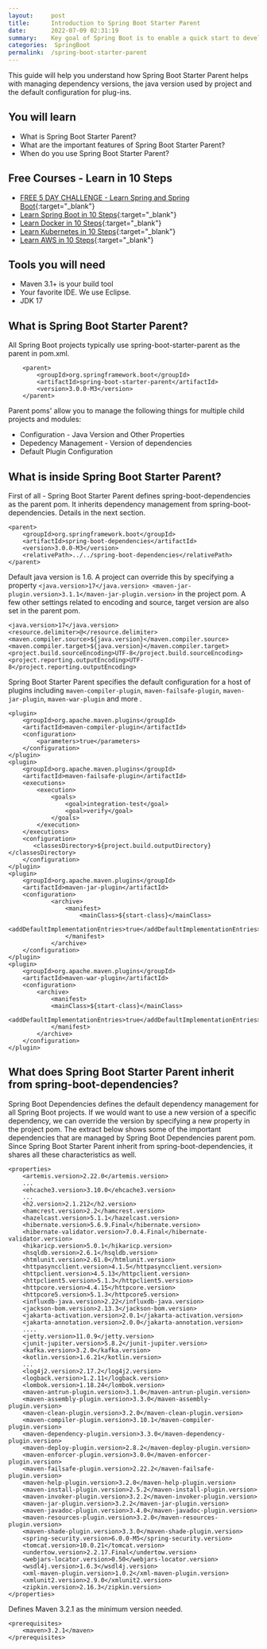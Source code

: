 ```yaml
---
layout:     post
title:      Introduction to Spring Boot Starter Parent
date:       2022-07-09 02:31:19
summary:    Key goal of Spring Boot is to enable a quick start to developing production ready applications. Spring Boot Starter Parent plays a key role in managing dependency versions and having the right plug-ins configured.  
categories:  SpringBoot
permalink:  /spring-boot-starter-parent
---
```


This guide will help you understand how Spring Boot Starter Parent helps with managing dependency versions, the java version used by project and the default configuration for plug-ins.
 
## You will learn
- What is Spring Boot Starter Parent?
- What are the important features of Spring Boot Starter Parent?
- When do you use Spring Boot Starter Parent?

## Free Courses - Learn in 10 Steps

- [FREE 5 DAY CHALLENGE - Learn Spring and Spring Boot](https://links.in28minutes.com/SBT-Page-Top-LearningChallenge-SpringBoot){:target="_blank"}
- [Learn Spring Boot in 10 Steps](https://links.in28minutes.com/in28minutes-10steps-springboot){:target="_blank"}
- [Learn Docker in 10 Steps](https://links.in28minutes.com/in28minutes-10steps-docker){:target="_blank"}
- [Learn Kubernetes in 10 Steps](https://links.in28minutes.com/in28minutes-10steps-k8s){:target="_blank"}
- [Learn AWS in 10 Steps](https://links.in28minutes.com/in28minutes-10steps-aws-beanstalk){:target="_blank"}



## Tools you will need
- Maven 3.1+ is your build tool
- Your favorite IDE. We use Eclipse.
- JDK 17

## What is Spring Boot Starter Parent?

All Spring Boot projects typically use spring-boot-starter-parent as the parent in pom.xml.

```
    <parent>
        <groupId>org.springframework.boot</groupId>
        <artifactId>spring-boot-starter-parent</artifactId>
        <version>3.0.0-M3</version>
    </parent>
```

Parent poms' allow you to manage the following things for multiple child projects and modules:

- Configuration - Java Version and Other Properties
- Depedency Management - Version of dependencies
- Default Plugin Configuration

## What is inside Spring Boot Starter Parent?

First of all - Spring Boot Starter Parent defines spring-boot-dependencies as the parent pom. It inherits dependency management from spring-boot-dependencies. Details in the next section.

```
<parent>
	<groupId>org.springframework.boot</groupId>
	<artifactId>spring-boot-dependencies</artifactId>
	<version>3.0.0-M3</version>
	<relativePath>../../spring-boot-dependencies</relativePath>
</parent>

```

Default java version is 1.6. A project can override this by specifying a property `<java.version>17</java.version>
<maven-jar-plugin.version>3.1.1</maven-jar-plugin.version>` in the project pom. A few other settings related to encoding and source, target version are also set in the parent pom.

```
<java.version>17</java.version>
<resource.delimiter>@</resource.delimiter>
<maven.compiler.source>${java.version}</maven.compiler.source>
<maven.compiler.target>${java.version}</maven.compiler.target>
<project.build.sourceEncoding>UTF-8</project.build.sourceEncoding>
<project.reporting.outputEncoding>UTF-8</project.reporting.outputEncoding>

```

Spring Boot Starter Parent specifies the default configuration for a host of plugins including `maven-compiler-plugin`, `maven-failsafe-plugin`, `maven-jar-plugin`, `maven-war-plugin` and more .

```
<plugin>
	<groupId>org.apache.maven.plugins</groupId>
	<artifactId>maven-compiler-plugin</artifactId>
	<configuration>
	    <parameters>true</parameters>
	</configuration>
</plugin>
<plugin>
	<groupId>org.apache.maven.plugins</groupId>
	<artifactId>maven-failsafe-plugin</artifactId>
	<executions>
		<execution>
			<goals>
				<goal>integration-test</goal>
				<goal>verify</goal>
			</goals>
		</execution>
	</executions>
	<configuration>
	   <classesDirectory>${project.build.outputDirectory}</classesDirectory>
	</configuration>
</plugin>
<plugin>
	<groupId>org.apache.maven.plugins</groupId>
	<artifactId>maven-jar-plugin</artifactId>
	<configuration>
            <archive>
				<manifest>
					<mainClass>${start-class}</mainClass>
					<addDefaultImplementationEntries>true</addDefaultImplementationEntries>
				</manifest>
            </archive>
    </configuration>
</plugin>
<plugin>
	<groupId>org.apache.maven.plugins</groupId>
	<artifactId>maven-war-plugin</artifactId>
	<configuration>
		<archive>
			<manifest>
		    <mainClass>${start-class}</mainClass>
			<addDefaultImplementationEntries>true</addDefaultImplementationEntries>
			</manifest>
		</archive>
	</configuration>
</plugin>

```

## What does Spring Boot Starter Parent inherit from spring-boot-dependencies?

Spring Boot Dependencies defines the default dependency management for all Spring Boot projects. If we would want to use a new version of a specific dependency, we can override the version by specifying a new property in the project pom. The extract below shows some of the important dependencies that are managed by Spring Boot Dependencies parent pom. Since Spring Boot Starter Parent inherit from spring-boot-dependencies, it shares all these characteristics as well.  

```
<properties>
	<artemis.version>2.22.0</artemis.version>
	...
	<ehcache3.version>3.10.0</ehcache3.version>
	...
	<h2.version>2.1.212</h2.version>
	<hamcrest.version>2.2</hamcrest.version>
	<hazelcast.version>5.1.1</hazelcast.version>
	<hibernate.version>5.6.9.Final</hibernate.version>
	<hibernate-validator.version>7.0.4.Final</hibernate-validator.version>
	<hikaricp.version>5.0.1</hikaricp.version>
	<hsqldb.version>2.6.1</hsqldb.version>
	<htmlunit.version>2.61.0</htmlunit.version>
	<httpasyncclient.version>4.1.5</httpasyncclient.version>
	<httpclient.version>4.5.13</httpclient.version>
	<httpclient5.version>5.1.3</httpclient5.version>
	<httpcore.version>4.4.15</httpcore.version>
	<httpcore5.version>5.1.3</httpcore5.version>
	<influxdb-java.version>2.22</influxdb-java.version>
	<jackson-bom.version>2.13.3</jackson-bom.version>
	<jakarta-activation.version>2.0.1</jakarta-activation.version>
    <jakarta-annotation.version>2.0.0</jakarta-annotation.version>
	....
	<jetty.version>11.0.9</jetty.version>
	<junit-jupiter.version>5.8.2</junit-jupiter.version>
    <kafka.version>3.2.0</kafka.version>
    <kotlin.version>1.6.21</kotlin.version>
	...
	<log4j2.version>2.17.2</log4j2.version>
    <logback.version>1.2.11</logback.version>
    <lombok.version>1.18.24</lombok.version>
	<maven-antrun-plugin.version>3.1.0</maven-antrun-plugin.version>
    <maven-assembly-plugin.version>3.3.0</maven-assembly-plugin.version>
    <maven-clean-plugin.version>3.2.0</maven-clean-plugin.version>
    <maven-compiler-plugin.version>3.10.1</maven-compiler-plugin.version>
    <maven-dependency-plugin.version>3.3.0</maven-dependency-plugin.version>
    <maven-deploy-plugin.version>2.8.2</maven-deploy-plugin.version>
    <maven-enforcer-plugin.version>3.0.0</maven-enforcer-plugin.version>
    <maven-failsafe-plugin.version>2.22.2</maven-failsafe-plugin.version>
    <maven-help-plugin.version>3.2.0</maven-help-plugin.version>
    <maven-install-plugin.version>2.5.2</maven-install-plugin.version>
    <maven-invoker-plugin.version>3.2.2</maven-invoker-plugin.version>
    <maven-jar-plugin.version>3.2.2</maven-jar-plugin.version>
    <maven-javadoc-plugin.version>3.4.0</maven-javadoc-plugin.version>
    <maven-resources-plugin.version>3.2.0</maven-resources-plugin.version>
    <maven-shade-plugin.version>3.3.0</maven-shade-plugin.version>
	<spring-security.version>6.0.0-M5</spring-security.version>
	<tomcat.version>10.0.21</tomcat.version>
	<undertow.version>2.2.17.Final</undertow.version>
	<webjars-locator.version>0.50</webjars-locator.version>
	<wsdl4j.version>1.6.3</wsdl4j.version>
	<xml-maven-plugin.version>1.0.2</xml-maven-plugin.version>
    <xmlunit2.version>2.9.0</xmlunit2.version>
	<zipkin.version>2.16.3</zipkin.version>
</properties>
```
Defines Maven 3.2.1 as the minimum version needed.

```
<prerequisites>
	<maven>3.2.1</maven>
</prerequisites>
```
